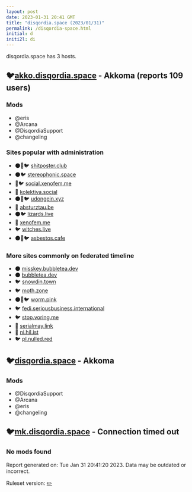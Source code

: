 ```yaml
---
layout: post
date: 2023-01-31 20:41 GMT
title: "disqordia.space (2023/01/31)"
permalink: /disqordia-space.html
initial: d
initi2l: di
---
```


disqordia.space has 3 hosts.

## 🐦[akko.disqordia.space](https://akko.disqordia.space) - Akkoma (reports 109 users)

### Mods
 * @eris
 * @Arcana
 * @DisqordiaSupport
 * @changeling

### Sites popular with administration

* 🌑🧸🐦 [shitposter.club](/shitposter-club.html)
* 🌑🐦 [stereophonic.space](/stereophonic-space.html)
* 🧸🐦 [social.xenofem.me](/social-xenofem-me.html)
* 🐘 [kolektiva.social](/kolektiva-social.html)
* 🌑🧸🐦 [udongein.xyz](/udongein-xyz.html)
* 🐘 [absturztau.be](/absturztau-be.html)
* 🌑🐦 [lizards.live](/lizards-live.html)
* 🐘 [xenofem.me](/xenofem-me.html)
* 🐦 [witches.live](/witches-live.html)
* 🌑🧸🐦 [asbestos.cafe](/asbestos-cafe.html)

### More sites commonly on federated timeline

* 🌑 [misskey.bubbletea.dev](/misskey-bubbletea-dev.html)
* 🌑 [bubbletea.dev](/bubbletea-dev.html)
* 🐦 [snowdin.town](/snowdin-town.html)
* 🐦 [moth.zone](/moth-zone.html)
* 🌑🧸🐦 [worm.pink](/worm-pink.html)
* 🐦 [fedi.seriousbusiness.international](/fedi-seriousbusiness-international.html)
* 🐦 [stop.voring.me](/stop-voring-me.html)
* 🐘 [serialmay.link](/serialmay-link.html)
* 🐘 [ni.hil.ist](/ni-hil-ist.html)
* 🐦 [pl.nulled.red](/pl-nulled-red.html)

## 🐦[disqordia.space](https://disqordia.space) - Akkoma

### Mods
 * @DisqordiaSupport
 * @Arcana
 * @eris
 * @changeling

## 🐦[mk.disqordia.space](https://mk.disqordia.space) - Connection timed out

### No mods found

Report generated on: Tue Jan 31 20:41:20 2023. Data may be outdated or incorrect.

Ruleset version: [✏️](/version-pencil)
